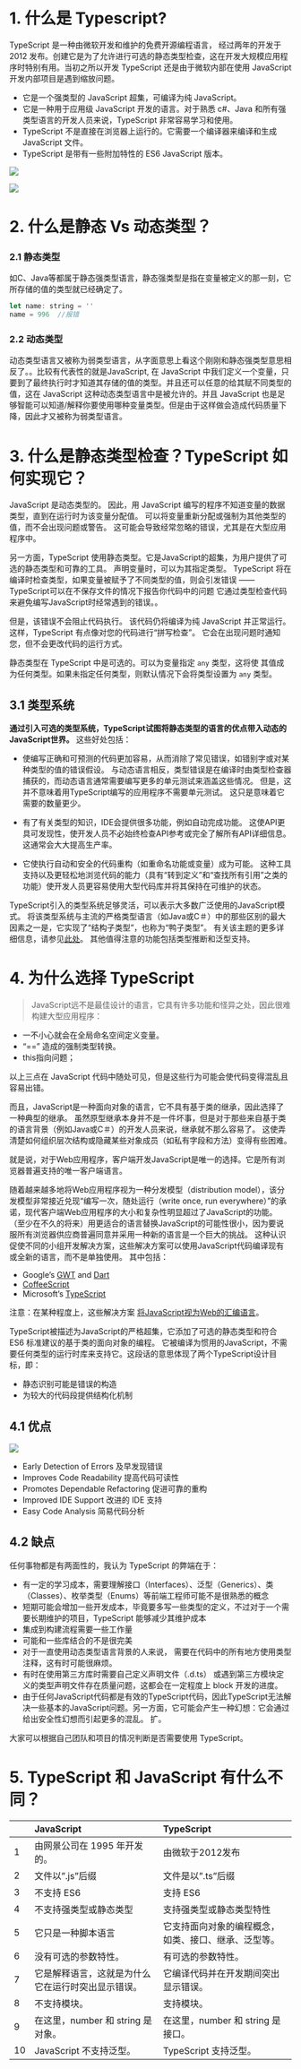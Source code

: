 # 1. 什么是 Typescript?

TypeScript 是一种由微软开发和维护的免费开源编程语言， 经过两年的开发于 2012 发布。创建它是为了允许进行可选的静态类型检查，这在开发大规模应用程序时特别有用。当初之所以开发 TypeScript 还是由于微软内部在使用 JavaScript开发内部项目是遇到缩放问题。

- 它是一个强类型的 JavaScript 超集，可编译为纯 JavaScript。
- 它是一种用于应用级 JavaScript 开发的语言。对于熟悉 c\#、Java 和所有强类型语言的开发人员来说，TypeScript 非常容易学习和使用。
- TypeScript 不是直接在浏览器上运行的。它需要一个编译器来编译和生成 JavaScript 文件。
- TypeScript 是带有一些附加特性的 ES6 JavaScript 版本。

![](../asserts/imgs/01.png)

![](../asserts/imgs/02.png)


# 2. 什么是静态 Vs 动态类型？

### 2.1 静态类型
如C、Java等都属于静态强类型语言，静态强类型是指在变量被定义的那一刻，它所存储的值的类型就已经确定了。
```js
let name: string = ''
name = 996  //报错
```

### 2.2 动态类型
动态类型语言又被称为弱类型语言，从字面意思上看这个刚刚和静态强类型意思相反了。。比较有代表性的就是JavaScript, 在 JavaScript 中我们定义一个变量，只要到了最终执行时才知道其存储的值的类型。并且还可以任意的给其赋不同类型的值，这在 JavaScript 这种动态类型语言中是被允许的。并且 JavaScript 也是足够智能可以知道/解释你要使用哪种变量类型。但是由于这样做会造成代码质量下降，因此才又被称为弱类型语言。


# 3. 什么是静态类型检查？TypeScript 如何实现它？

JavaScript 是动态类型的。 因此，用 JavaScript 编写的程序不知道变量的数据类型，直到在运行时为该变量分配值。 可以将变量重新分配或强制为其他类型的值，而不会出现问题或警告。 这可能会导致经常忽略的错误，尤其是在大型应用程序中。

另一方面，TypeScript 使用静态类型。它是JavaScript的超集，为用户提供了可选的静态类型和可靠的工具。 声明变量时，可以为其指定类型。 TypeScript 将在编译时检查类型，如果变量被赋予了不同类型的值，则会引发错误 —— TypeScript可以在不保存文件的情况下报告你代码中的问题  它通过类型检查代码来避免编写JavaScript时经常遇到的错误。。 

但是，该错误不会阻止代码执行。 该代码仍将编译为纯 JavaScript 并正常运行。 这样，TypeScript 有点像对您的代码进行“拼写检查”。 它会在出现问题时通知您，但不会更改代码的运行方式。

静态类型在 TypeScript 中是可选的。可以为变量指定 `any` 类型，这将使 ​​ 其值成为任何类型。如果未指定任何类型，则默认情况下会将类型设置为 `any` 类型。

## 3.1 类型系统

**通过引入可选的类型系统，TypeScript试图将静态类型的语言的优点带入动态的JavaScript世界。** 这些好处包括：

- 使编写正确和可预测的代码更加容易，从而消除了常见错误，如错别字或对某种类型的值的错误假设。 与动态语言相反，类型错误是在编译时由类型检查器捕获的，而动态语言通常需要编写更多的单元测试来涵盖这些情况。 但是，这并不意味着用TypeScript编写的应用程序不需要单元测试。 这只是意味着它需要的数量更少。

- 有了有关类型的知识，IDE会提供很多功能，例如自动完成功能。 这使API更具可发现性，使开发人员不必始终检查API参考或完全了解所有API详细信息。 这通常会大大提高生产率。

- 它使执行自动和安全的代码重构（如重命名功能或变量）成为可能。 这种工具支持以及更轻松地浏览代码的能力（具有“转到定义”和“查找所有引用”之类的功能）使开发人员更容易使用大型代码库并将其保持在可维护的状态。

TypeScript引入的类型系统足够灵活，可以表示大多数广泛使用的JavaScript模式。 将该类型系统与主流的严格类型语言（如Java或C＃）中的那些区别的最大因素之一是，它实现了“结构子类型”，也称为“鸭子类型”。 有关该主题的更多详细信息，请参见[此处](https://github.com/Microsoft/TypeScript/wiki/Type%20Compatibility)。 其他值得注意的功能包括类型推断和泛型支持。



# 4. 为什么选择 TypeScript

> JavaScript远不是最佳设计的语言，它具有许多功能和怪异之处，因此很难构建大型应用程序：

- 一不小心就会在全局命名空间定义变量。
- “==” 造成的强制类型转换。
- this指向问题；

以上三点在 JavaScript 代码中随处可见，但是这些行为可能会使代码变得混乱且容易出错。

而且，JavaScript是一种面向对象的语言，它不具有基于类的继承，因此选择了一种典型的继承。 虽然原型继承本身并不是一件坏事，但是对于那些来自基于类的语言背景（例如Java或C＃）的开发人员来说，继承就不那么容易了。 这使弄清楚如何组织层次结构或隐藏某些对象成员（如私有字段和方法）变得有些困难。

就是说，对于Web应用程序，客户端开发JavaScript是唯一的选择。它是所有浏览器普遍支持的唯一客户端语言。

随着越来越多地将Web应用程序视为一种分发模型（distribution model），该分发模型非常接近兑现“编写一次，随处运行（write once, run everywhere）”的承诺，现代客户端Web应用程序的大小和复杂性明显超过了JavaScript的功能。 （至少在不久的将来）用更适合的语言替换JavaScript的可能性很小，因为要说服所有浏览器供应商普遍同意并采用一种新的语言是一个巨大的挑战。 这种认识促使不同的小组开发解决方案，这些解决方案可以使用JavaScript代码编译现有或全新的语言，而不是单独使用。 其中包括：

 - Google’s [GWT](http://en.wikipedia.org/wiki/Google_Web_Toolkit) and [Dart](http://en.wikipedia.org/wiki/Dart_(programming_language))
 - [CoffeeScript](http://en.wikipedia.org/wiki/CoffeeScript)
 - Microsoft’s [TypeScript](http://www.typescriptlang.org/)

 注意：在某种程度上，这些解决方案 [将JavaScript视为Web的汇编语言](http://www.hanselman.com/blog/JavaScriptIsWebAssemblyLanguageAndThatsOK.aspx)。


TypeScript被描述为JavaScript的严格超集，它添加了可选的静态类型和符合 ES6 标准建议的基于类的面向对象的编程。 它被编译为惯用的JavaScript，不需要任何类型的运行时库来支持它。这段话的意思体现了两个TypeScript设计目标，即： 
  - 静态识别可能是错误的构造 
  - 为较大的代码段提供结构化机制

## 4.1 优点

![](../asserts/imgs/03.png)

- Early Detection of Errors 及早发现错误
- Improves Code Readability 提高代码可读性
- Promotes Dependable Refactoring 促进可靠的重构
- Improved IDE Support 改进的 IDE 支持
- Easy Code Analysis 简易代码分析

## 4.2 缺点

任何事物都是有两面性的，我认为 TypeScript 的弊端在于：

- 有一定的学习成本，需要理解接口（Interfaces）、泛型（Generics）、类（Classes）、枚举类型（Enums）等前端工程师可能不是很熟悉的概念
- 短期可能会增加一些开发成本，毕竟要多写一些类型的定义，不过对于一个需要长期维护的项目，TypeScript 能够减少其维护成本
- 集成到构建流程需要一些工作量
- 可能和一些库结合的不是很完美
- 对于一直使用动态类型语言背景的人来说， 需要在代码中的所有地方使用类型注释，这有时可能很麻烦。
- 有时在使用第三方库时需要自己定义声明文件（.d.ts） 或遇到第三方模块定义的类型声明文件存在质量问题，这都会在一定程度上 block 开发的进度。
- 由于任何JavaScript代码都是有效的TypeScript代码，因此TypeScript无法解决一些基本的JavaScript问题。另一方面，它可能会产生一种幻想：它会通过给出安全性幻想而引起更多的混乱。
扩。

大家可以根据自己团队和项目的情况判断是否需要使用 TypeScript。


# 5. TypeScript 和 JavaScript 有什么不同？

|     | JavaScript  | TypeScript   |
| :-- | :-------- | :--------- |
| 1   | 由网景公司在 1995 年开发的。  | 由微软于2012发布 |
| 2   | 文件以”.js”后缀             | 文件是以”.ts”后缀   |
| 3   | 不支持 ES6  | 支持 ES6   |
| 4   | 不支持强类型或静态类型  | 支持强类型或静态类型特性 |
| 5   | 它只是一种脚本语言  | 它支持面向对象的编程概念，如类、接口、继承、泛型等。   |
| 6   | 没有可选的参数特性。  | 有可选的参数特性。  |
| 7   | 它是解释语言，这就是为什么它在运行时突出显示错误。 | 它编译代码并在开发期间突出显示错误。 |
| 8   | 不支持模块。 | 支持模块。 |
| 9   | 在这里，number 和 string 是对象。  | 在这里，number 和 string 是接口。 |
| 10  | JavaScript 不支持泛型。  | TypeScript 支持泛型。|
